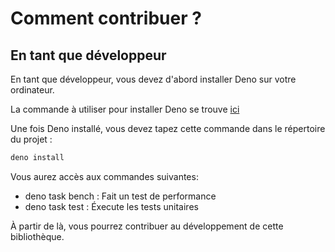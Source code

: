 # Comment contribuer ?

## En tant que développeur

En tant que développeur, vous devez d'abord installer Deno sur votre ordinateur.

La commande à utiliser pour installer Deno se trouve [ici](https://deno.com)

Une fois Deno installé, vous devez tapez cette commande dans le répertoire du
projet :

```sh 
deno install
```

Vous aurez accès aux commandes suivantes:

- deno task bench : Fait un test de performance
- deno task test : Éxecute les tests unitaires

À partir de là, vous pourrez contribuer au développement de cette bibliothèque.
